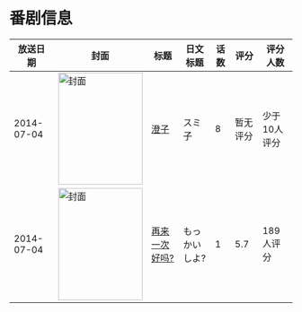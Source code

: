# 番剧信息

|放送日期|封面|标题|日文标题|话数|评分|评分人数|
|---|---|---|---|---|---|---|
|2014-07-04|<img src="https://lain.bgm.tv/pic/cover/c/38/05/107852_nIFnn.jpg" alt="封面" style="width:150px;height:200px;object-fit:cover;">|[澄子](https://bangumi.tv/subject/107852)|スミ子|8|暂无评分|少于10人评分|
|2014-07-04|<img src="https://bangumi.tv/img/no_icon_subject.png" alt="封面" style="width:150px;height:200px;object-fit:cover;">|[再来一次好吗?](https://bangumi.tv/subject/108378)|もっかいしよ?|1|5.7|189人评分|
